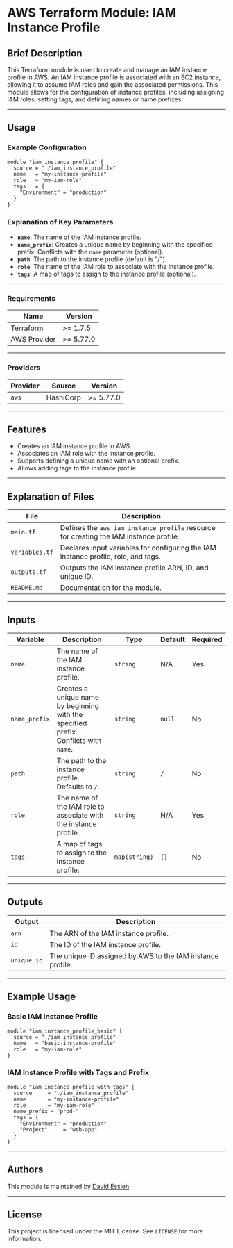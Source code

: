 # AWS Terraform Module: IAM Instance Profile

## Brief Description

This Terraform module is used to create and manage an IAM instance profile in AWS. An IAM instance profile is associated with an EC2 instance, allowing it to assume IAM roles and gain the associated permissions. This module allows for the configuration of instance profiles, including assigning IAM roles, setting tags, and defining names or name prefixes.

---

## Usage

### Example Configuration

```hcl
module "iam_instance_profile" {
  source = "./iam_instance_profile"
  name   = "my-instance-profile"
  role   = "my-iam-role"
  tags   = {
    "Environment" = "production"
  }
}
```

### Explanation of Key Parameters

- **`name`**: The name of the IAM instance profile.
- **`name_prefix`**: Creates a unique name by beginning with the specified prefix. Conflicts with the `name` parameter (optional).
- **`path`**: The path to the instance profile (default is "/").
- **`role`**: The name of the IAM role to associate with the instance profile.
- **`tags`**: A map of tags to assign to the instance profile (optional).

---

### Requirements

| Name         | Version   |
| ------------ | --------- |
| Terraform    | >= 1.7.5  |
| AWS Provider | >= 5.77.0 |

---

### Providers

| Provider | Source    | Version   |
| -------- | --------- | --------- |
| `aws`    | HashiCorp | >= 5.77.0 |

---

## Features

- Creates an IAM instance profile in AWS.
- Associates an IAM role with the instance profile.
- Supports defining a unique name with an optional prefix.
- Allows adding tags to the instance profile.

---

## Explanation of Files

| **File**       | **Description**                                                                        |
| -------------- | -------------------------------------------------------------------------------------- |
| `main.tf`      | Defines the `aws_iam_instance_profile` resource for creating the IAM instance profile. |
| `variables.tf` | Declares input variables for configuring the IAM instance profile, role, and tags.     |
| `outputs.tf`   | Outputs the IAM instance profile ARN, ID, and unique ID.                               |
| `README.md`    | Documentation for the module.                                                          |

---

## Inputs

| **Variable**  | **Description**                                                                      | **Type**      | **Default** | **Required** |
| ------------- | ------------------------------------------------------------------------------------ | ------------- | ----------- | ------------ |
| `name`        | The name of the IAM instance profile.                                                | `string`      | N/A         | Yes          |
| `name_prefix` | Creates a unique name by beginning with the specified prefix. Conflicts with `name`. | `string`      | `null`      | No           |
| `path`        | The path to the instance profile. Defaults to `/`.                                   | `string`      | `/`         | No           |
| `role`        | The name of the IAM role to associate with the instance profile.                     | `string`      | N/A         | Yes          |
| `tags`        | A map of tags to assign to the instance profile.                                     | `map(string)` | `{}`        | No           |

---

## Outputs

| **Output**  | **Description**                                            |
| ----------- | ---------------------------------------------------------- |
| `arn`       | The ARN of the IAM instance profile.                       |
| `id`        | The ID of the IAM instance profile.                        |
| `unique_id` | The unique ID assigned by AWS to the IAM instance profile. |

---

## Example Usage

### Basic IAM Instance Profile

```hcl
module "iam_instance_profile_basic" {
  source = "./iam_instance_profile"
  name   = "basic-instance-profile"
  role   = "my-iam-role"
}
```

### IAM Instance Profile with Tags and Prefix

```hcl
module "iam_instance_profile_with_tags" {
  source     = "./iam_instance_profile"
  name       = "my-instance-profile"
  role       = "my-iam-role"
  name_prefix = "prod-"
  tags = {
    "Environment" = "production"
    "Project"     = "web-app"
  }
}
```

---

## Authors

This module is maintained by [David Essien](https://davidessien.com).

---

## License

This project is licensed under the MIT License. See `LICENSE` for more information.
